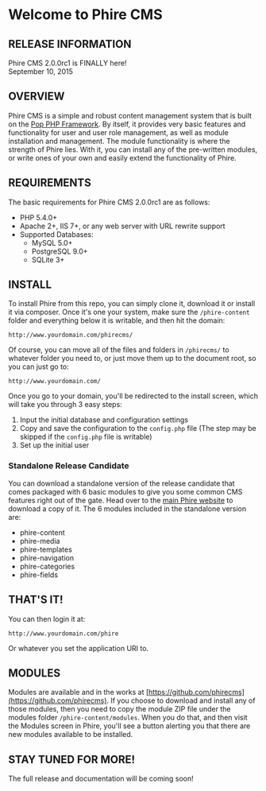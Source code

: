 Welcome to Phire CMS
====================

RELEASE INFORMATION
-------------------
Phire CMS 2.0.0rc1 is FINALLY here!  
September 10, 2015

OVERVIEW
--------
Phire CMS is a simple and robust content management system that is built
on the [Pop PHP Framework](http://www.popphp.org/). By itself, it provides
very basic features and functionality for user and user role management,
as well as module installation and management. The module functionality is
where the strength of Phire lies. With it, you can install any of the
pre-written modules, or write ones of your own and easily extend the
functionality of Phire.

REQUIREMENTS
------------
The basic requirements for Phire CMS 2.0.0rc1 are as follows:

* PHP 5.4.0+
* Apache 2+, IIS 7+, or any web server with URL rewrite support
* Supported Databases:
    - MySQL 5.0+
    - PostgreSQL 9.0+
    - SQLite 3+

INSTALL
-------
To install Phire from this repo, you can simply clone it, download it
or install it via composer. Once it's one your system, make sure the
`/phire-content` folder and everything below it is writable, and then
hit the domain:

```
http://www.yourdomain.com/phirecms/
```

Of course, you can move all of the files and folders in `/phirecms/` to
whatever folder you need to, or just move them up to the document root, so you
can just go to:

```
http://www.yourdomain.com/
```

Once you go to your domain, you'll be redirected to the install screen,
which will take you through 3 easy steps:

1. Input the initial database and configuration settings
2. Copy and save the configuration to the `config.php` file (The step may be skipped if the `config.php` file is writable)
3. Set up the initial user

### Standalone Release Candidate

You can download a standalone version of the release candidate that comes
packaged with 6 basic modules to give you some common CMS features right
out of the gate. Head over to the [main Phire website](http://www.phirecms.org/) to download a copy of it.
The 6 modules included in the standalone version are:

* phire-content
* phire-media
* phire-templates
* phire-navigation
* phire-categories
* phire-fields

THAT'S IT!
----------
You can then login it at:

```
http://www.yourdomain.com/phire
```

Or whatever you set the application URI to.

MODULES
-------
Modules are available and in the works at [https://github.com/phirecms](https://github.com/phirecms).
If you choose to download and install any of those modules, then you need to copy
the module ZIP file under the modules folder `/phire-content/modules`. When you do
that, and then visit the Modules screen in Phire, you'll see a button alerting you
that there are new modules available to be installed.

STAY TUNED FOR MORE!
--------------------
The full release and documentation will be coming soon!
